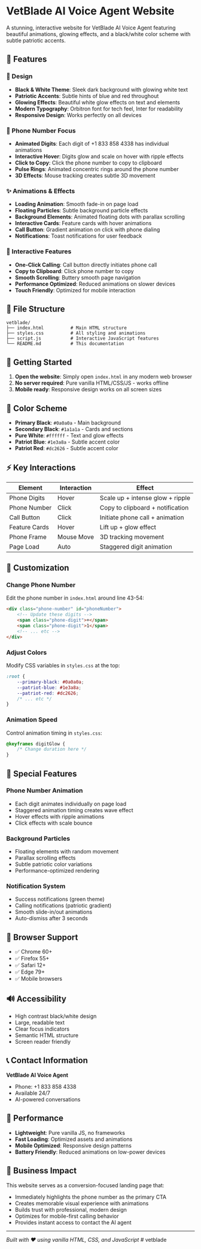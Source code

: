 # VetBlade AI Voice Agent Website

A stunning, interactive website for VetBlade AI Voice Agent featuring beautiful animations, glowing effects, and a black/white color scheme with subtle patriotic accents.

## 🎯 Features

### 🎨 Design
- **Black & White Theme**: Sleek dark background with glowing white text
- **Patriotic Accents**: Subtle hints of blue and red throughout
- **Glowing Effects**: Beautiful white glow effects on text and elements
- **Modern Typography**: Orbitron font for tech feel, Inter for readability
- **Responsive Design**: Works perfectly on all devices

### 📱 Phone Number Focus
- **Animated Digits**: Each digit of +1 833 858 4338 has individual animations
- **Interactive Hover**: Digits glow and scale on hover with ripple effects
- **Click to Copy**: Click the phone number to copy to clipboard
- **Pulse Rings**: Animated concentric rings around the phone number
- **3D Effects**: Mouse tracking creates subtle 3D movement

### ✨ Animations & Effects
- **Loading Animation**: Smooth fade-in on page load
- **Floating Particles**: Subtle background particle effects
- **Background Elements**: Animated floating dots with parallax scrolling
- **Interactive Cards**: Feature cards with hover animations
- **Call Button**: Gradient animation on click with phone dialing
- **Notifications**: Toast notifications for user feedback

### 🔧 Interactive Features
- **One-Click Calling**: Call button directly initiates phone call
- **Copy to Clipboard**: Click phone number to copy
- **Smooth Scrolling**: Buttery smooth page navigation
- **Performance Optimized**: Reduced animations on slower devices
- **Touch Friendly**: Optimized for mobile interaction

## 📁 File Structure

```
vetblade/
├── index.html          # Main HTML structure
├── styles.css          # All styling and animations
├── script.js           # Interactive JavaScript features
└── README.md           # This documentation
```

## 🚀 Getting Started

1. **Open the website**: Simply open `index.html` in any modern web browser
2. **No server required**: Pure vanilla HTML/CSS/JS - works offline
3. **Mobile ready**: Responsive design works on all screen sizes

## 🎨 Color Scheme

- **Primary Black**: `#0a0a0a` - Main background
- **Secondary Black**: `#1a1a1a` - Cards and sections
- **Pure White**: `#ffffff` - Text and glow effects
- **Patriot Blue**: `#1e3a8a` - Subtle accent color
- **Patriot Red**: `#dc2626` - Subtle accent color

## ⚡ Key Interactions

| Element | Interaction | Effect |
|---------|-------------|---------|
| Phone Digits | Hover | Scale up + intense glow + ripple |
| Phone Number | Click | Copy to clipboard + notification |
| Call Button | Click | Initiate phone call + animation |
| Feature Cards | Hover | Lift up + glow effect |
| Phone Frame | Mouse Move | 3D tracking movement |
| Page Load | Auto | Staggered digit animation |

## 🔧 Customization

### Change Phone Number
Edit the phone number in `index.html` around line 43-54:
```html
<div class="phone-number" id="phoneNumber">
    <!-- Update these digits -->
    <span class="phone-digit">+</span>
    <span class="phone-digit">1</span>
    <!-- ... etc -->
</div>
```

### Adjust Colors
Modify CSS variables in `styles.css` at the top:
```css
:root {
    --primary-black: #0a0a0a;
    --patriot-blue: #1e3a8a;
    --patriot-red: #dc2626;
    /* ... etc */
}
```

### Animation Speed
Control animation timing in `styles.css`:
```css
@keyframes digitGlow {
    /* Change duration here */
}
```

## 🌟 Special Features

### Phone Number Animation
- Each digit animates individually on page load
- Staggered animation timing creates wave effect
- Hover effects with ripple animations
- Click effects with scale bounce

### Background Particles
- Floating elements with random movement
- Parallax scrolling effects
- Subtle patriotic color variations
- Performance-optimized rendering

### Notification System
- Success notifications (green theme)
- Calling notifications (patriotic gradient)
- Smooth slide-in/out animations
- Auto-dismiss after 3 seconds

## 📱 Browser Support

- ✅ Chrome 60+
- ✅ Firefox 55+
- ✅ Safari 12+
- ✅ Edge 79+
- ✅ Mobile browsers

## 🔊 Accessibility

- High contrast black/white design
- Large, readable text
- Clear focus indicators
- Semantic HTML structure
- Screen reader friendly

## 📞 Contact Information

**VetBlade AI Voice Agent**
- Phone: +1 833 858 4338
- Available 24/7
- AI-powered conversations

## 🚀 Performance

- **Lightweight**: Pure vanilla JS, no frameworks
- **Fast Loading**: Optimized assets and animations
- **Mobile Optimized**: Responsive design patterns
- **Battery Friendly**: Reduced animations on low-power devices

## 🎯 Business Impact

This website serves as a conversion-focused landing page that:
- Immediately highlights the phone number as the primary CTA
- Creates memorable visual experience with animations
- Builds trust with professional, modern design
- Optimizes for mobile-first calling behavior
- Provides instant access to contact the AI agent

---

*Built with ❤️ using vanilla HTML, CSS, and JavaScript* # vetblade
